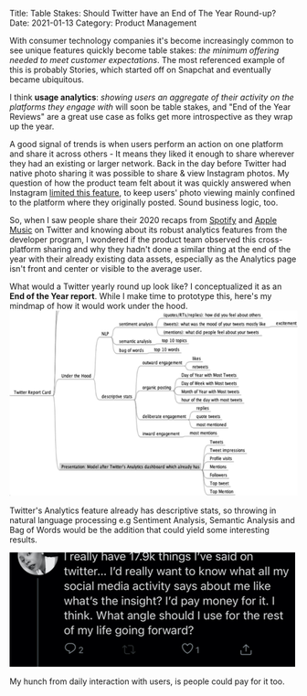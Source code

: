 Title: Table Stakes: Should Twitter have an End of The Year Round-up?
Date: 2021-01-13
Category: Product Management


With consumer technology companies it's become increasingly common to see unique features quickly become table stakes: _the minimum offering needed to meet customer expectations_. The most referenced example of this is probably Stories, which started off on Snapchat and eventually became ubiquitous.

I think **usage analytics**: _showing users an aggregate of their activity on the platforms they engage with_ will soon be table stakes, and "End of the Year Reviews" are a great use case as folks get more introspective as they wrap up the year.

A good signal of trends is when users perform an action on one platform and share it across others - It means they liked it enough to share wherever they had an existing or larger network. Back in the day before Twitter had native photo sharing it was possible to share & view Instagram photos. 
My question of how the product team felt about it was quickly answered when Instagram [limited this feature](https://www.washingtonpost.com/business/technology/instagram-pulls-photos-from-twitter-completely/2012/12/10/8a23bb4a-42cb-11e2-8061-253bccfc7532_story.html), to keep users' photo viewing mainly confined to the platform where they originally posted. Sound business logic, too.

So, when I saw people share their 2020 recaps from [Spotify](https://2020.byspotify.com/) and [Apple Music](https://replay.music.apple.com/) on Twitter and knowing about its robust analytics features from the developer program, I wondered if the product team observed this cross-platform sharing and why they hadn't done a similar thing at the end of the year with their already existing data assets, especially as the Analytics page isn't front and center or visible to the average user.

What would a Twitter yearly round up look like? I conceptualized it as an **End of the Year report**. While I make time to prototype this, here's my mindmap of how it would work under the hood.![screenshot](../images/TwitterEOY1.png )

Twitter's Analytics feature already has descriptive stats, so throwing in natural language processing e.g Sentiment Analysis, Semantic Analysis and Bag of Words would be the addition that could yield some interesting results.

![screenshot](../images/TwitterEOY2.png)

My hunch from daily interaction with users, is people could pay for it too.

